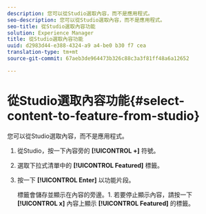 ```yaml
---
description: 您可以從Studio選取內容，而不是應用程式。
seo-description: 您可以從Studio選取內容，而不是應用程式。
seo-title: 從Studio選取內容功能
solution: Experience Manager
title: 從Studio選取內容功能
uuid: d2983d44-e388-4324-a9 a4-be0 b30 f7 cea
translation-type: tm+mt
source-git-commit: 67aeb3de964473b326c88c3a3f81ff48a6a12652

---
```



# 從Studio選取內容功能{#select-content-to-feature-from-studio}

您可以從Studio選取內容，而不是應用程式。

1. 從Studio，按一下內容旁的 **[!UICONTROL +]** 符號。
1. 選取下拉式清單中的 **[!UICONTROL Featured]** 標籤。
1. 按一下 **[!UICONTROL Enter]** 以功能片段。

   標籤會儲存並顯示在內容的旁邊。1. 若要停止顯示內容，請按一下 **[!UICONTROL x]** 內容上顯示 **[!UICONTROL Featured]** 的標籤。
